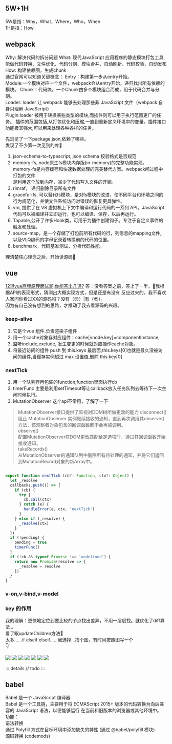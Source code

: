 ## 5W+1H
5W是指：Why，What，Where，Who，When     
1H是指：How 
## webpack  
Why: 解决代码的拆分问题 
What: 现代JavaScript 应用程序的静态模块打包工具,能做代码转换、文件优化、代码分割、模块合并、自动刷新、代码校验、自动发布    
How: 构建依赖图，生成chunk    
通过官网可以知道关键概念：
Entry：构建第一步从entry开始。  
Module:一个模块对应一个文件，webpack会从entry开始，递归找出所有依赖的模块。 
Chunk：代码块，一个Chunk由多个模块组合而成，用于代码合并与分割。    
Loader: loader 让 webpack 能够去处理那些非 JavaScript 文件（webpack 自身只理解 JavaScript）.    
Plugin:loader 被用于转换某些类型的模块,而插件则可以用于执行范围更广的任务。 
插件的范围包括,从打包优化和压缩,一直到重新定义环境中的变量。插件接口功能极其强大,可以用来处理各种各样的任务。   
 
先浏览了一下package.json,依赖了哪些。        
发现了不少第一次见到的库<span class="emoj">🙉</span>
1. json-schema-to-typescript, json schema 校验格式是否规范
2. memory-fs, node原生fs模块内存版(in-memory)的完整功能实现。   
memory-fs是内存缓存和快速数据处理的完美替代方案。webpack间过程中打包的文件  
是利用这个放到内存，减少了代码写入文件的开销。  
3. rimraf， 递归删除目录所有文件    
4. graceful-fs, 可以替代fs模块，是对fs模块的改进，使不同平台和环境之间的行为规范化，并使文件系统访问对错误的恢复更具弹性。      
5. vm, 提供了在 V8 虚拟机上下文中编译和运行代码的一系列 API。JavaScript 代码可以被编译并立即运行，也可以编译、保存，以后再运行。  
6. Tapable,公开了许多Hook类，可用于为插件创建钩子。专注于自定义事件的触发和处理。
7. source-map，是一个存储了打包前所有代码的行，列信息的mapping文件,,以及VLQ编码的字母记录着转换前的代码的位置。
8. benchmark，代码基准测试，分析代码性能。   


理清楚核心理念之后，开始读源码<span class="emoj">🔞</span>      
    

## vue  
[12道vue高频原理面试题,你能答出几道?](https://juejin.im/post/5e04411f6fb9a0166049a073#heading-23)
答：没看答案之前，答上了一半。<span class="emoj">🙉</span>我根据API的表现形式，猜测出大概实现方式，但是还是有没有
反应过来的。我不喜欢人家问你看过XX的源码吗？没有（<span class="emoj">😒</span>）|有（<span class="emoj">😍</span>）。   
因为有自己没有想到的思路，才推动了我去看源码的兴趣。    

### keep-alive       
1. 它是个vue 组件,负责渲染子组件           
2. 用一个cache对象存对应组件：cache[vnode.key]=componentInstance;
3. 监听include,exclude, 发生变更的时候就对应操作cache对象。 
4. 将最近访问的组件 push 到 this.keys 最后面,this.keys[0]也就是最久没被访问的组件,当缓存实例超过 max 设置值,删除 this.key[0]   

### nextTick    
1. 用一个队列存再包装的function,function里面执行cb    
2. timerFunc 主要是利用setTimeout等让callback放入任务队列去等待下一次空闲时候执行。 
3. MutationObserver 这个api不常用，了解了一下
> MutationObserver接口提供了监视对DOM树所做更改的能力
disconnect()
阻止 MutationObserver 实例继续接收的通知，直到再次调用其observe()方法，该观察者对象包含的回调函数都不会再被调用。       
observe()       
配置MutationObserver在DOM更改匹配给定选项时，通过其回调函数开始接收通知。       
takeRecords()       
从MutationObserver的通知队列中删除所有待处理的通知，并将它们返回到MutationRecord对象的新Array中。       
```js

export function nextTick (cb?: Function, ctx?: Object) {
  let _resolve
  callbacks.push(() => {
    if (cb) {
      try {
        cb.call(ctx)
      } catch (e) {
        handleError(e, ctx, 'nextTick')
      }
    } else if (_resolve) {
      _resolve(ctx)
    }
  })
  if (!pending) {
    pending = true
    timerFunc()
  }
  if (!cb && typeof Promise !== 'undefined') {
    return new Promise(resolve => {
      _resolve = resolve
    })
  }
}
```
### v-on,v-bind,v-model 

### key 的作用      
我的理解：更快地定位到要比较的节点找出差异，不用一层层找。就优化了diff算法 。   
看了眼updateChildren方法<span class="emoj">🙉</span>    
太多......if elseif elseif......我选择...找个图，有时间按照图写一个     
<span class="emoj">👇</span>        


<img src="https://ask.qcloudimg.com/http-save/5949888/zbgt5ik5k1.png?imageView2/2/w/1620"/>  
<img src="https://ask.qcloudimg.com/http-save/5949888/jh0ctfikom.png?imageView2/2/w/1620"/>     
<img src="https://ask.qcloudimg.com/http-save/5949888/573fn16c14.png?imageView2/2/w/1620"/> 
<img src="https://ask.qcloudimg.com/http-save/5949888/exk5xe42uu.png?imageView2/2/w/1620"/>
<img src="https://ask.qcloudimg.com/http-save/5949888/1ctt1k3kjw.png?imageView2/2/w/1620"/>
<img src="https://ask.qcloudimg.com/http-save/5949888/1n1dtshge2.png?imageView2/2/w/1620"/>    
<img src="https://ask.qcloudimg.com/http-save/5949888/2vujt8kx0c.png?imageView2/2/w/1620"/> 


::: details 
// todo
:::

## babel
Babel 是一个 JavaScript 编译器      
Babel 是一个工具链，主要用于将 ECMAScript 2015+ 版本的代码转换为向后兼容的 JavaScript 语法，以便能够运行 在当前和旧版本的浏览器或其他环境中。       
功能：      
语法转换    
通过 Polyfill 方式在目标环境中添加缺失的特性 (通过 @babel/polyfill 模块)    
源码转换 (codemods) 

